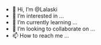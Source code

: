 - 👋 Hi, I’m @Lalaski
- 👀 I’m interested in ...
- 🌱 I’m currently learning ...
- 💞️ I’m looking to collaborate on ...
- 📫 How to reach me ...

<!---
Lalaski/Lalaski is a ✨ special ✨ repository because its `README.md` (this file) appears on your GitHub profile.
You can click the Preview link to take a look at your changes.
--->
